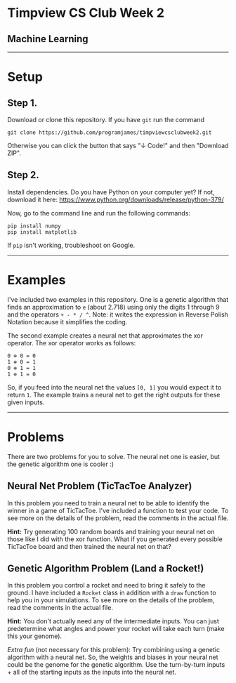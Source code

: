 # Timpview CS Club Week 2
## Machine Learning

----

# Setup
## Step 1.
Download or clone this repository. If you have `git` run the command

    git clone https://github.com/programjames/timpviewcsclubweek2.git

Otherwise you can click the button that says "↓ Code!" and then "Download ZIP".

## Step 2.
Install dependencies. Do you have Python on your computer yet? If not, download
it here: https://www.python.org/downloads/release/python-379/

Now, go to the command line and run the following commands:

    pip install numpy
    pip install matplotlib

If `pip` isn't working, troubleshoot on Google.

----

# Examples

I've included two examples in this repository. One is a genetic algorithm
that finds an approximation to `e` (about 2.718) using only the digits 1 through
9 and the operators `+ - * / ^`. Note: it writes the expression in Reverse
Polish Notation because it simplifies the coding.

The second example creates a neural net that approximates the xor operator. The
xor operator works as follows:

    0 ⊕ 0 = 0
    1 ⊕ 0 = 1
    0 ⊕ 1 = 1
    1 ⊕ 1 = 0

So, if you feed into the neural net the values `[0, 1]` you would expect it to
return `1`. The example trains a neural net to get the right outputs for these
given inputs.

----

# Problems
There are two problems for you to solve. The neural net one is easier, but the
genetic algorithm one is cooler :)

## Neural Net Problem (TicTacToe Analyzer)

In this problem you need to train a neural net to be able to identify the winner
in a game of TicTacToe. I've included a function to test your code. To see more
on the details of the problem, read the comments in the actual file.

**Hint:** Try generating 100 random boards and training your neural net on those
like I did with the xor function. What if you generated every possible
TicTacToe board and then trained the neural net on that?

## Genetic Algorithm Problem (Land a Rocket!)

In this problem you control a rocket and need to bring it safely to the ground.
I have included a `Rocket` class in addition with a `draw` function to help you
in your simulations. To see more on the details of the problem, read the
comments in the actual file.

**Hint:** You don't actually need any of the intermediate inputs. You can just
predetermine what angles and power your rocket will take each turn (make this
your genome).

*Extra fun* (not necessary for this problem): Try combining using a genetic
algorithm with a neural net. So, the weights and biases in your neural net could
be the genome for the genetic algorithm. Use the turn-by-turn inputs + all of
the starting inputs as the inputs into the neural net.
